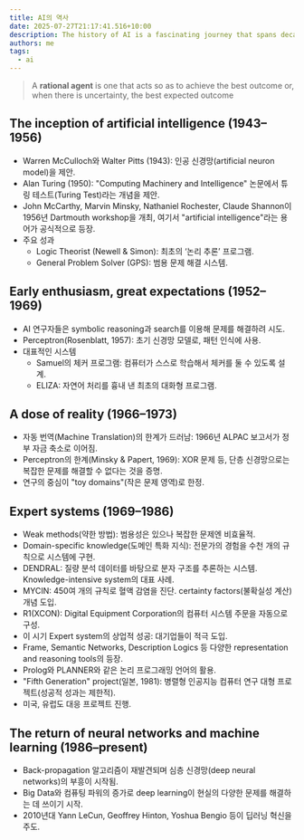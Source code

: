 ```yaml
---
title: AI의 역사
date: 2025-07-27T21:17:41.516+10:00
description: The history of AI is a fascinating journey that spans decades, from early theoretical concepts to the advanced machine learning models we see today.
authors: me
tags:
  - ai
---
```


> A **rational agent** is one that acts so as to achieve the best outcome or, when there is uncertainty, the best expected outcome

## The inception of artificial intelligence (1943–1956)

- Warren McCulloch와 Walter Pitts (1943): 인공 신경망(artificial neuron model)을 제안.
- Alan Turing (1950): "Computing Machinery and Intelligence" 논문에서 튜링 테스트(Turing Test)라는 개념을 제안.
- John McCarthy, Marvin Minsky, Nathaniel Rochester, Claude Shannon이 1956년 Dartmouth workshop을 개최, 여기서 "artificial intelligence"라는 용어가 공식적으로 등장.
- 주요 성과
  - Logic Theorist (Newell & Simon): 최초의 ‘논리 추론’ 프로그램.
  - General Problem Solver (GPS): 범용 문제 해결 시스템.

## Early enthusiasm, great expectations (1952–1969)

- AI 연구자들은 symbolic reasoning과 search를 이용해 문제를 해결하려 시도.
- Perceptron(Rosenblatt, 1957): 초기 신경망 모델로, 패턴 인식에 사용.
- 대표적인 시스템
  - Samuel의 체커 프로그램: 컴퓨터가 스스로 학습해서 체커를 둘 수 있도록 설계.
  - ELIZA: 자연어 처리를 흉내 낸 최초의 대화형 프로그램.

## A dose of reality (1966–1973)

- 자동 번역(Machine Translation)의 한계가 드러남: 1966년 ALPAC 보고서가 정부 자금 축소로 이어짐.
- Perceptron의 한계(Minsky & Papert, 1969): XOR 문제 등, 단층 신경망으로는 복잡한 문제를 해결할 수 없다는 것을 증명.
- 연구의 중심이 "toy domains"(작은 문제 영역)로 한정.

## Expert systems (1969–1986)

- Weak methods(약한 방법): 범용성은 있으나 복잡한 문제엔 비효율적.
- Domain-specific knowledge(도메인 특화 지식): 전문가의 경험을 수천 개의 규칙으로 시스템에 구현.
- DENDRAL: 질량 분석 데이터를 바탕으로 분자 구조를 추론하는 시스템. Knowledge-intensive system의 대표 사례.
- MYCIN: 450여 개의 규칙로 혈액 감염을 진단. certainty factors(불확실성 계산) 개념 도입.
- R1(XCON): Digital Equipment Corporation의 컴퓨터 시스템 주문을 자동으로 구성.
- 이 시기 Expert system의 상업적 성공: 대기업들이 적극 도입.
- Frame, Semantic Networks, Description Logics 등 다양한 representation and reasoning tools의 등장.
- Prolog와 PLANNER와 같은 논리 프로그래밍 언어의 활용.
- "Fifth Generation" project(일본, 1981): 병렬형 인공지능 컴퓨터 연구 대형 프로젝트(성공적 성과는 제한적).
- 미국, 유럽도 대응 프로젝트 진행.

## The return of neural networks and machine learning (1986–present)

- Back-propagation 알고리즘이 재발견되며 심층 신경망(deep neural networks)의 부흥이 시작됨.
- Big Data와 컴퓨팅 파워의 증가로 deep learning이 현실의 다양한 문제를 해결하는 데 쓰이기 시작.
- 2010년대 Yann LeCun, Geoffrey Hinton, Yoshua Bengio 등이 딥러닝 혁신을 주도.
